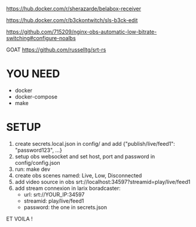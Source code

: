 https://hub.docker.com/r/sherazarde/belabox-receiver

https://hub.docker.com/r/b3ckontwitch/sls-b3ck-edit

https://github.com/715209/nginx-obs-automatic-low-bitrate-switching#configure-noalbs


GOAT
https://github.com/russelltg/srt-rs

# YOU NEED

* docker
* docker-compose
* make

# SETUP

1. create secrets.local.json in config/ and add {"publish/live/feed1": "password123", ...}
2. setup obs websocket and set host, port and password in config/config.json
3. run: make dev
4. create obs scenes named: Live, Low, Disconnected
5. add video source in obs srt://localhost:34597?streamid=play/live/feed1
6. add stream connexion in larix boradcaster: 
    - url: srt://YOUR_IP:34597
    - streamid: play/live/feed1
    - password: the one in secrets.json

ET VOILA !
